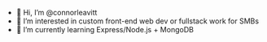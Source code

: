 - 👋 Hi, I’m @connorleavitt
- 👀 I’m interested in custom front-end web dev or fullstack work for SMBs 
- 🌱 I’m currently learning Express/Node.js + MongoDB

<!---
connorleavitt/connorleavitt is a ✨ special ✨ repository because its `README.md` (this file) appears on your GitHub profile.
You can click the Preview link to take a look at your changes.
--->
